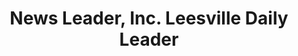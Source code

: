 ---
layout: repo
title: "News Leader, Inc. Leesville Daily Leader"
id: 25417
permalink: repos/25417/
---